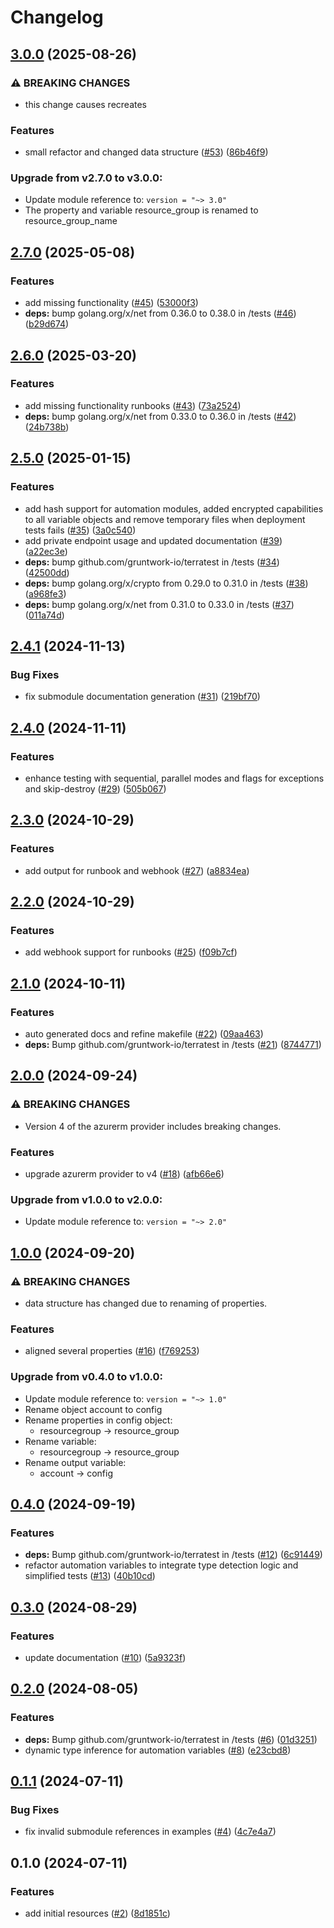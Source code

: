 # Changelog

## [3.0.0](https://github.com/CloudNationHQ/terraform-azure-aa/compare/v2.7.0...v3.0.0) (2025-08-26)


### ⚠ BREAKING CHANGES

* this change causes recreates

### Features

* small refactor and changed data structure ([#53](https://github.com/CloudNationHQ/terraform-azure-aa/issues/53)) ([86b46f9](https://github.com/CloudNationHQ/terraform-azure-aa/commit/86b46f9a05a804721b41930b1dcb1c73dbcd314f))

### Upgrade from v2.7.0 to v3.0.0:

- Update module reference to: `version = "~> 3.0"`
- The property and variable resource_group is renamed to resource_group_name

## [2.7.0](https://github.com/CloudNationHQ/terraform-azure-aa/compare/v2.6.0...v2.7.0) (2025-05-08)


### Features

* add missing functionality ([#45](https://github.com/CloudNationHQ/terraform-azure-aa/issues/45)) ([53000f3](https://github.com/CloudNationHQ/terraform-azure-aa/commit/53000f33e0dce4bce76c8cb4e57e8e15e206c947))
* **deps:** bump golang.org/x/net from 0.36.0 to 0.38.0 in /tests ([#46](https://github.com/CloudNationHQ/terraform-azure-aa/issues/46)) ([b29d674](https://github.com/CloudNationHQ/terraform-azure-aa/commit/b29d6746cea10115fe6459d4a92d3141c358a8b5))

## [2.6.0](https://github.com/CloudNationHQ/terraform-azure-aa/compare/v2.5.0...v2.6.0) (2025-03-20)


### Features

* add missing functionality runbooks ([#43](https://github.com/CloudNationHQ/terraform-azure-aa/issues/43)) ([73a2524](https://github.com/CloudNationHQ/terraform-azure-aa/commit/73a2524a02dc52bec0d0e4a5c5879095305a3cb3))
* **deps:** bump golang.org/x/net from 0.33.0 to 0.36.0 in /tests ([#42](https://github.com/CloudNationHQ/terraform-azure-aa/issues/42)) ([24b738b](https://github.com/CloudNationHQ/terraform-azure-aa/commit/24b738bcdac14bca9cf1b607dae2165a31bd21ba))

## [2.5.0](https://github.com/CloudNationHQ/terraform-azure-aa/compare/v2.4.1...v2.5.0) (2025-01-15)


### Features

* add hash support for automation modules, added encrypted capabilities to all variable objects and remove temporary files when deployment tests fails ([#35](https://github.com/CloudNationHQ/terraform-azure-aa/issues/35)) ([3a0c540](https://github.com/CloudNationHQ/terraform-azure-aa/commit/3a0c5405bef97d725aac91aac5b2299d58d643b7))
* add private endpoint usage and updated documentation ([#39](https://github.com/CloudNationHQ/terraform-azure-aa/issues/39)) ([a22ec3e](https://github.com/CloudNationHQ/terraform-azure-aa/commit/a22ec3e386d942584a73d23b00938e5cf7ff74c1))
* **deps:** bump github.com/gruntwork-io/terratest in /tests ([#34](https://github.com/CloudNationHQ/terraform-azure-aa/issues/34)) ([42500dd](https://github.com/CloudNationHQ/terraform-azure-aa/commit/42500ddf33193255d606d4a337694a95f127e357))
* **deps:** bump golang.org/x/crypto from 0.29.0 to 0.31.0 in /tests ([#38](https://github.com/CloudNationHQ/terraform-azure-aa/issues/38)) ([a968fe3](https://github.com/CloudNationHQ/terraform-azure-aa/commit/a968fe32f4711f9bafd4838ba17515e5cda8cf43))
* **deps:** bump golang.org/x/net from 0.31.0 to 0.33.0 in /tests ([#37](https://github.com/CloudNationHQ/terraform-azure-aa/issues/37)) ([011a74d](https://github.com/CloudNationHQ/terraform-azure-aa/commit/011a74dc0430eb0d2fba820991732b1107a6435d))

## [2.4.1](https://github.com/CloudNationHQ/terraform-azure-aa/compare/v2.4.0...v2.4.1) (2024-11-13)


### Bug Fixes

* fix submodule documentation generation ([#31](https://github.com/CloudNationHQ/terraform-azure-aa/issues/31)) ([219bf70](https://github.com/CloudNationHQ/terraform-azure-aa/commit/219bf7012ff89c5ce05112da1631ca7522b40238))

## [2.4.0](https://github.com/CloudNationHQ/terraform-azure-aa/compare/v2.3.0...v2.4.0) (2024-11-11)


### Features

* enhance testing with sequential, parallel modes and flags for exceptions and skip-destroy ([#29](https://github.com/CloudNationHQ/terraform-azure-aa/issues/29)) ([505b067](https://github.com/CloudNationHQ/terraform-azure-aa/commit/505b067b602a11fc299098e165c4b1aff2e9b1a0))

## [2.3.0](https://github.com/CloudNationHQ/terraform-azure-aa/compare/v2.2.0...v2.3.0) (2024-10-29)


### Features

* add output for runbook and webhook ([#27](https://github.com/CloudNationHQ/terraform-azure-aa/issues/27)) ([a8834ea](https://github.com/CloudNationHQ/terraform-azure-aa/commit/a8834ea23dc73013debd07e6330a87ada2535342))

## [2.2.0](https://github.com/CloudNationHQ/terraform-azure-aa/compare/v2.1.0...v2.2.0) (2024-10-29)


### Features

* add webhook support for runbooks ([#25](https://github.com/CloudNationHQ/terraform-azure-aa/issues/25)) ([f09b7cf](https://github.com/CloudNationHQ/terraform-azure-aa/commit/f09b7cffe5138e60befe2d94e057d4592d42a2ef))

## [2.1.0](https://github.com/CloudNationHQ/terraform-azure-aa/compare/v2.0.0...v2.1.0) (2024-10-11)


### Features

* auto generated docs and refine makefile ([#22](https://github.com/CloudNationHQ/terraform-azure-aa/issues/22)) ([09aa463](https://github.com/CloudNationHQ/terraform-azure-aa/commit/09aa4631b313325e86d6904c462beb2e57c9d603))
* **deps:** Bump github.com/gruntwork-io/terratest in /tests ([#21](https://github.com/CloudNationHQ/terraform-azure-aa/issues/21)) ([8744771](https://github.com/CloudNationHQ/terraform-azure-aa/commit/87447713bcf95d546adc9e13814a9b9653d7f837))

## [2.0.0](https://github.com/CloudNationHQ/terraform-azure-aa/compare/v1.0.0...v2.0.0) (2024-09-24)


### ⚠ BREAKING CHANGES

* Version 4 of the azurerm provider includes breaking changes.

### Features

* upgrade azurerm provider to v4 ([#18](https://github.com/CloudNationHQ/terraform-azure-aa/issues/18)) ([afb66e6](https://github.com/CloudNationHQ/terraform-azure-aa/commit/afb66e604b93644f80066c4dd99dd4abb0fc03fc))

### Upgrade from v1.0.0 to v2.0.0:

- Update module reference to: `version = "~> 2.0"`

## [1.0.0](https://github.com/CloudNationHQ/terraform-azure-aa/compare/v0.4.0...v1.0.0) (2024-09-20)


### ⚠ BREAKING CHANGES

* data structure has changed due to renaming of properties.

### Features

* aligned several properties ([#16](https://github.com/CloudNationHQ/terraform-azure-aa/issues/16)) ([f769253](https://github.com/CloudNationHQ/terraform-azure-aa/commit/f769253f72fa721572ed55f7a1021a5a93c2818e))

### Upgrade from v0.4.0 to v1.0.0:

- Update module reference to: `version = "~> 1.0"`
- Rename object account to config
- Rename properties in config object:
  - resourcegroup -> resource_group
- Rename variable:
  - resourcegroup -> resource_group
- Rename output variable:
  - account -> config

## [0.4.0](https://github.com/CloudNationHQ/terraform-azure-aa/compare/v0.3.0...v0.4.0) (2024-09-19)


### Features

* **deps:** Bump github.com/gruntwork-io/terratest in /tests ([#12](https://github.com/CloudNationHQ/terraform-azure-aa/issues/12)) ([6c91449](https://github.com/CloudNationHQ/terraform-azure-aa/commit/6c91449ca042a51d2264d9ef4eadc05a5686a65c))
* refactor automation variables to integrate type detection logic and simplified tests ([#13](https://github.com/CloudNationHQ/terraform-azure-aa/issues/13)) ([40b10cd](https://github.com/CloudNationHQ/terraform-azure-aa/commit/40b10cd6177be3238634cf4f1b615b2c449e8748))

## [0.3.0](https://github.com/CloudNationHQ/terraform-azure-aa/compare/v0.2.0...v0.3.0) (2024-08-29)


### Features

* update documentation ([#10](https://github.com/CloudNationHQ/terraform-azure-aa/issues/10)) ([5a9323f](https://github.com/CloudNationHQ/terraform-azure-aa/commit/5a9323f88b2e29d5c7b1164e6c0bd5c49815126f))

## [0.2.0](https://github.com/CloudNationHQ/terraform-azure-aa/compare/v0.1.1...v0.2.0) (2024-08-05)


### Features

* **deps:** Bump github.com/gruntwork-io/terratest in /tests ([#6](https://github.com/CloudNationHQ/terraform-azure-aa/issues/6)) ([01d3251](https://github.com/CloudNationHQ/terraform-azure-aa/commit/01d32512779ed26caaa7e2c41c756b3f0f8184e5))
* dynamic type inference for automation variables ([#8](https://github.com/CloudNationHQ/terraform-azure-aa/issues/8)) ([e23cbd8](https://github.com/CloudNationHQ/terraform-azure-aa/commit/e23cbd8cc24ff44e27b28ab22845eb6e740d8e34))

## [0.1.1](https://github.com/CloudNationHQ/terraform-azure-aa/compare/v0.1.0...v0.1.1) (2024-07-11)


### Bug Fixes

* fix invalid submodule references in examples ([#4](https://github.com/CloudNationHQ/terraform-azure-aa/issues/4)) ([4c7e4a7](https://github.com/CloudNationHQ/terraform-azure-aa/commit/4c7e4a73ea7584bde75539aab16ffdecb559ab32))

## 0.1.0 (2024-07-11)


### Features

* add initial resources ([#2](https://github.com/CloudNationHQ/terraform-azure-aa/issues/2)) ([8d1851c](https://github.com/CloudNationHQ/terraform-azure-aa/commit/8d1851cc497f2d31cad5c31eaf71ee4e072f46c9))
